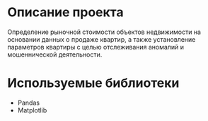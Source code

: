 # Описание проекта

Определение рыночной стоимости объектов недвижимости на основании данных о продаже квартир,
а также установление параметров квартиры с целью отслеживания аномалий и мошеннической деятельности. 

# Используемые библиотеки

* Pandas
* Matplotlib
